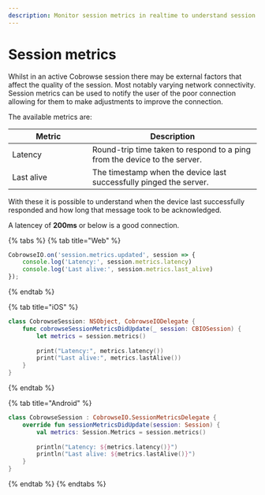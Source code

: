 ```yaml
---
description: Monitor session metrics in realtime to understand session quality.
---
```


# Session metrics

Whilst in an active Cobrowse session there may be external factors that affect the quality of the session. Most notably varying network connectivity. Session metrics can be used to notify the user of the poor connection allowing for them to make adjustments to improve the connection.

The available metrics are:

<table><thead><tr><th width="146.51953125">Metric</th><th>Description</th></tr></thead><tbody><tr><td>Latency</td><td>Round-trip time taken to respond to a ping from the device to the server.</td></tr><tr><td>Last alive</td><td>The timestamp when the device last successfully pinged the server.</td></tr></tbody></table>

With these it is possible to understand when the device last successfully responded and how long that message took to be acknowledged.

A latencey of **200ms** or below is a good connection.

{% tabs %}
{% tab title="Web" %}
```javascript
CobrowseIO.on('session.metrics.updated', session => {
    console.log('Latency:', session.metrics.latency)
    console.log('Last alive:', session.metrics.last_alive)
});
```
{% endtab %}

{% tab title="iOS" %}
```swift
class CobrowseSession: NSObject, CobrowseIODelegate {
    func cobrowseSessionMetricsDidUpdate(_ session: CBIOSession) {
        let metrics = session.metrics()
        
        print("Latency:", metrics.latency())
        print("Last alive:", metrics.lastAlive())
    }
}
```
{% endtab %}

{% tab title="Android" %}
```kotlin
class CobrowseSession : CobrowseIO.SessionMetricsDelegate {
    override fun sessionMetricsDidUpdate(session: Session) {
        val metrics: Session.Metrics = session.metrics()
        
        println("Latency: ${metrics.latency()}")
        println("Last alive: ${metrics.lastAlive()}")
    }
}
```
{% endtab %}
{% endtabs %}
